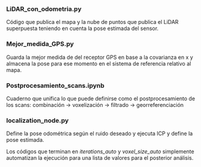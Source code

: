 ### LiDAR_con_odometria.py
Código que publica el mapa y la nube de puntos que publica el LiDAR superpuesta teniendo en cuenta la pose estimada del sensor.


### Mejor_medida_GPS.py
Guarda la mejor medida de del receptor GPS en base a la covarianza en x y almacena la pose para ese momento en el sistema de referencia relativo al mapa.


### Postprocesamiento_scans.ipynb
Cuaderno que unifica lo que puede definirse como el postprocesamiento de los scans: 
combinación -> voxelización -> filtrado -> georreferenciación


### localization_node.py
Define la pose odométrica según el ruido deseado y ejecuta ICP y define la pose estimada.

Los códigos que terminan en *iterations_auto* y *voxel_size_auto* simplemente automatizan la ejecución para una lista de valores para el posterior análisis.
